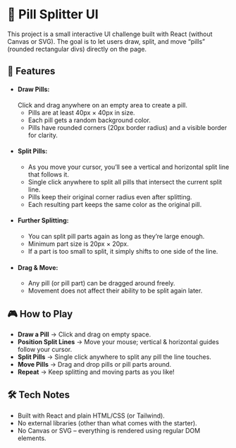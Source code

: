 # 💊 Pill Splitter UI

This project is a small interactive UI challenge built with React (without Canvas or SVG). The goal is to let users draw, split, and move “pills” (rounded rectangular divs) directly on the page.

## 🚀 Features

- #### Draw Pills:
  Click and drag anywhere on an empty area to create a pill.
  - Pills are at least 40px × 40px in size.
  - Each pill gets a random background color.
  - Pills have rounded corners (20px border radius) and a visible border for clarity.
- #### Split Pills:
  - As you move your cursor, you’ll see a vertical and horizontal split line that follows it.
  - Single click anywhere to split all pills that intersect the current split line.
  - Pills keep their original corner radius even after splitting.
  - Each resulting part keeps the same color as the original pill.
- #### Further Splitting:
  - You can split pill parts again as long as they’re large enough.
  - Minimum part size is 20px × 20px.
  - If a part is too small to split, it simply shifts to one side of the line.
- #### Drag & Move:
  - Any pill (or pill part) can be dragged around freely.
  - Movement does not affect their ability to be split again later.

## 🎮 How to Play

- **Draw a Pill** → Click and drag on empty space.  
- **Position Split Lines** → Move your mouse; vertical & horizontal guides follow your cursor.  
- **Split Pills** → Single click anywhere to split any pill the line touches.  
- **Move Pills** → Drag and drop pills or pill parts around.  
- **Repeat** → Keep splitting and moving parts as you like!  

## 🛠️ Tech Notes

- Built with React and plain HTML/CSS (or Tailwind).
- No external libraries (other than what comes with the starter).
- No Canvas or SVG – everything is rendered using regular DOM elements.
